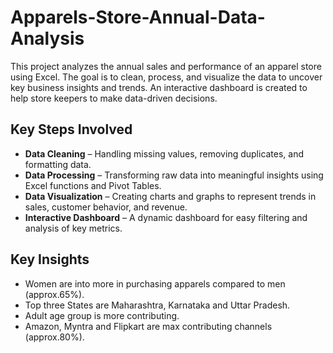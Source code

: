 # Apparels-Store-Annual-Data-Analysis
This project analyzes the annual sales and performance of an apparel store using Excel. The goal is to clean, process, and visualize the data to uncover key business insights and trends. An interactive dashboard is created to help store keepers to make data-driven decisions.
## Key Steps Involved
- **Data Cleaning** – Handling missing values, removing duplicates, and formatting data.
- **Data Processing** – Transforming raw data into meaningful insights using Excel functions and Pivot Tables.
- **Data Visualization** – Creating charts and graphs to represent trends in sales, customer behavior, and revenue.
- **Interactive Dashboard** – A dynamic dashboard for easy filtering and analysis of key metrics.
## Key Insights
-	Women are into more in purchasing apparels compared to men (approx.65%).
-	Top three States are Maharashtra, Karnataka and Uttar Pradesh.
-	Adult age group is more contributing.
-	Amazon, Myntra and Flipkart are max contributing channels (approx.80%).
